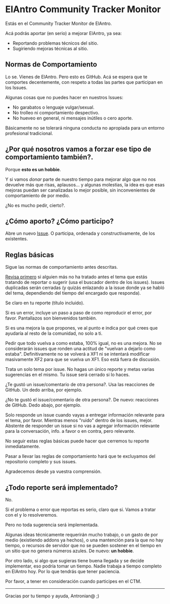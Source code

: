 # ElAntro Community Tracker Monitor

Estás en el Community Tracker Monitor de ElAntro.

Acá podrás aportar (en serio) a mejorar ElAntro, ya sea:

* Reportando problemas técnicos del sitio.
* Sugiriendo mejoras técnicas al sitio.

## Normas de Comportamiento
Lo se. Vienes de ElAntro.  Pero esto es GitHub. Acá se espera que te comportes decentemente, con respeto a todas las partes que participan en los Issues.

Algunas cosas que no puedes hacer en nuestros Issues:

* No garabatos o lenguaje vulgar/sexual.
* No trolleo ni comportamiento despectivo.
* No hueveo en general, ni mensajes inútiles o cero aporte.

Básicamente no se tolerará ninguna conducta no apropiada para un entorno profesional tradicional.

## ¿Por qué nosotros vamos a forzar ese tipo de comportamiento también?.

Porque **esto es un hobbie**.

Y si vamos _donar_ parte de nuestro tiempo para mejorar algo que no nos devuelve más que risas, aplausos... y algunas molestias, la idea es que esas mejoras puedan ser canalizadas lo mejor posible, sin inconvenientes de comportamiento de por medio.

¿No es mucho pedir, cierto?.

## ¿Cómo aporto? ¿Cómo participo?
Abre un nuevo [Issue](https://github.com/antronio/elantro-ctm/issues). O participa, ordenada y constructivamente, de los existentes.

## Reglas básicas
Sigue las normas de comportamiento antes descritas.

[Revisa primero](https://github.com/antronio/elantro-ctm/issues?q=is%3Aissue) si alguien más no ha tratado antes el tema que estás tratando de reportar o sugerir (usa el buscador dentro de los issues). Issues duplicadas serán cerradas (y quizás enlazando a la issue donde ya se habló del tema, dependiendo del tiempo del encargado que responda).

Se claro en tu reporte (título incluido).

Si es un error, incluye un paso a paso de como reproducir el error, por favor. Pantallazos son bienvenidos también.

Si es una mejora la que propones, ve al punto e indica por qué crees que ayudaría al resto de la comunidad, no solo a ti.

Pedir que todo vuelva a como estaba, 100% igual, no es una mejora. No se considerarán issues que ronden una actitud de "vuelvan a dejarlo como estaba". Definitivamente no se volverá a XF1 ni se intentará modificar masivamente XF2 para que se vuelva un XF1. Eso está fuera de discusión.

Trata un solo tema por issue. No hagas un único reporte y metas varias sugerencias en el mismo. Tu issue será cerrado si lo haces.

¿Te gustó un issue/comentario de otra persona?. Usa las reacciones de GitHub. Un dedo arriba, por ejemplo.

¿No te gustó el issue/comentario de otra persona?. De nuevo: reacciones de GitHub. Dedo abajo, por ejemplo.

Solo responde un issue cuando vayas a entregar información relevante para el tema, por favor. Mientras menos "ruido" dentro de los issues, mejor. Abstente de responder un issue si no vas a agregar información relevante para la conversación, info. a favor o en contra, pero relevante.

No seguir estas reglas básicas puede hacer que cerremos tu reporte inmediatamente.

Pasar a llevar las reglas de comportamiento hará que te excluyamos del repositorio completo y sus issues.

Agradecemos desde ya vuestra comprensión.

## ¿Todo reporte será implementado?
No.

Si el problema o error que reportas es serio, claro que si. Vamos a tratar con el y lo resolveremos.

Pero no toda sugerencia será implementada.

Algunas ideas técnicamente requerirán mucho trabajo, o un gasto de por medio (existiendo addons ya hechos), o una mantención para la que no hay tiempo, o recursos de servidor que no se pueden sostener en el tiempo en un sitio que no genera números azules. De nuevo: **un hobbie**.

Por otro lado, si algo que sugieras tiene buena llegada y se decide implementar, eso podría tomar un tiempo. Nadie trabaja a tiempo completo en ElAntro hoy. Por lo que tendrás que tener paciencia.

Por favor, a tener en consideración cuando participes en el CTM.

---

Gracias por tu tiempo y ayuda, Antronian@ ;)
